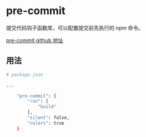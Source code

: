 # pre-commit

提交代码钩子函数库，可以配置提交前先执行的 npm 命令。

[pre-commit github 地址](https://github.com/observing/pre-commit)

## 用法

```sh
# package.json

...

    "pre-commit": {
        "run": [
            "build"
        ],
        "silent": false,
        "colors": true
    }
```
